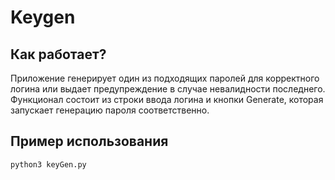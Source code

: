 # Keygen

## Как работает?

Приложение генерирует один из подходящих паролей для корректного логина или выдает предупреждение в случае невалидности последнего. Функционал состоит из строки ввода логина и кнопки Generate, которая запускает генерацию пароля соответственно.

## Пример использования

```bash
python3 keyGen.py
```
